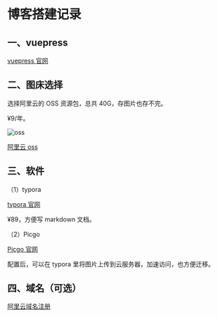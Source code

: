 # 博客搭建记录

## 一、vuepress

[vuepress 官网](https://v2.vuepress.vuejs.org/zh/)

## 二、图床选择

选择阿里云的 OSS 资源包，总共 40G，存图片也存不完。

¥9/年。

![oss](https://csnotes.oss-cn-beijing.aliyuncs.com/photos/oss.jpg)

[阿里云 oss](https://www.aliyun.com/product/oss)

## 三、软件

（1）typora

[typora 官网](https://typoraio.cn/#/)

¥89，方便写 markdown 文档。

（2）Picgo

[Picgo 官网](https://molunerfinn.com/PicGo/)

配置后，可以在 typora 里将图片上传到云服务器，加速访问，也方便迁移。

## 四、域名（可选）

[阿里云域名注册](https://wanwang.aliyun.com/domain/tld?spm=5176.27125207.J_9945901770.functions-listName0-cardsRight0.3604469cYU2tQ3#.com)


